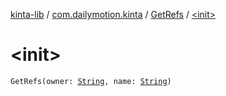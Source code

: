 [kinta-lib](../../index.md) / [com.dailymotion.kinta](../index.md) / [GetRefs](index.md) / [&lt;init&gt;](./-init-.md)

# &lt;init&gt;

`GetRefs(owner: `[`String`](https://kotlinlang.org/api/latest/jvm/stdlib/kotlin/-string/index.html)`, name: `[`String`](https://kotlinlang.org/api/latest/jvm/stdlib/kotlin/-string/index.html)`)`